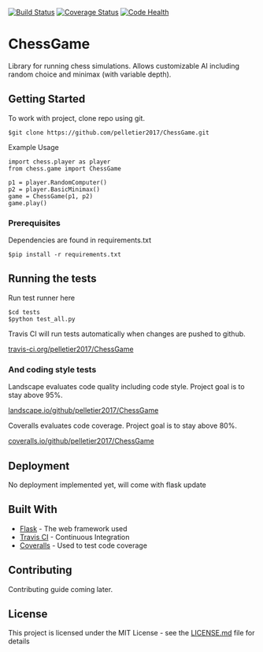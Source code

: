 [![Build Status](https://travis-ci.org/pelletier2017/ChessGame.svg?branch=master)](https://travis-ci.org/pelletier2017/ChessGame) 
[![Coverage Status](https://coveralls.io/repos/github/pelletier2017/ChessGame/badge.svg?branch=master)](https://coveralls.io/github/pelletier2017/ChessGame?branch=master)
[![Code Health](https://landscape.io/github/pelletier2017/ChessGame/master/landscape.svg?style=flat)](https://landscape.io/github/pelletier2017/ChessGame/master)

# ChessGame

Library for running chess simulations. Allows customizable AI including random choice and minimax (with variable depth).

## Getting Started

To work with project, clone repo using git.

```
$git clone https://github.com/pelletier2017/ChessGame.git
```

Example Usage

```
import chess.player as player
from chess.game import ChessGame

p1 = player.RandomComputer()
p2 = player.BasicMinimax()
game = ChessGame(p1, p2)
game.play()
```

### Prerequisites

Dependencies are found in requirements.txt

```
$pip install -r requirements.txt
```

## Running the tests

Run test runner here

```
$cd tests
$python test_all.py
```

Travis CI will run tests automatically when changes are pushed to github.

[travis-ci.org/pelletier2017/ChessGame](https://travis-ci.org/pelletier2017/ChessGame)

### And coding style tests

Landscape evaluates code quality including code style. Project goal is to stay above 95%.

[landscape.io/github/pelletier2017/ChessGame](https://landscape.io/github/pelletier2017/ChessGame)

Coveralls evaluates code coverage. Project goal is to stay above 80%.

[coveralls.io/github/pelletier2017/ChessGame](https://coveralls.io/github/pelletier2017/ChessGame)

## Deployment

No deployment implemented yet, will come with flask update

## Built With

* [Flask](http://flask.pocoo.org/) - The web framework used
* [Travis CI](https://travis-ci.org/) - Continuous Integration
* [Coveralls](https://coveralls.io/) - Used to test code coverage

## Contributing

Contributing guide coming later.

## License

This project is licensed under the MIT License - see the [LICENSE.md](LICENSE.md) file for details
